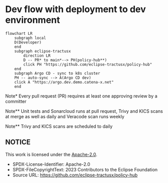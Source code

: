 # Dev flow with deployment to dev environment

```mermaid
flowchart LR
    subgraph local
    D(Developer)
    end
    subgraph eclipse-tractusx
        direction LR
        D -- PR* to main*--> PH(policy-hub**)
        click PH "https://github.com/eclipse-tractusx/policy-hub"
    end
    subgraph Argo CD - sync to k8s cluster
    PH -- auto-sync --> A(Argo CD dev)
    click A "https://argo.dev.demo.catena-x.net"
    end
```

Note\* Every pull request (PR) requires at least one approving review by a committer

Note\*\* Unit tests and Sonarcloud runs at pull request, Trivy and KICS scans at merge as well as daily and Veracode scan runs weekly

Note\*\* Trivy and KICS scans are scheduled to daily

## NOTICE

This work is licensed under the [Apache-2.0](https://www.apache.org/licenses/LICENSE-2.0).

- SPDX-License-Identifier: Apache-2.0
- SPDX-FileCopyrightText: 2023 Contributors to the Eclipse Foundation
- Source URL: https://github.com/eclipse-tractusx/policy-hub
